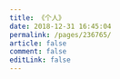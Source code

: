 ```yaml
---
title: 《个人》
date: 2018-12-31 16:45:04
permalink: /pages/236765/
article: false
comment: false
editLink: false
---
```

